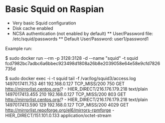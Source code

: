 # Basic Squid on Raspian

* Very basic Squid configuration
* Disk cache enabled
* NCSA authentication (not enabled by default)
** User/Password file: /etc/squid/passwords
** Default User/Password: user1/password1 


Example run:

$ sudo docker run --rm -p 3128:3128 -d --name "squid" -t squid
fcd7982bc7adbc6a6bbec923498d1808a26b8e2039058e64e58e9cfd7826735d

$ sudo docker exec -i -t squid tail -f /var/log/squid3/access.log
1497017411.753    461 192.168.0.127 TCP_MISS/200 750 GET http://mirrorlist.centos.org/? - HIER_DIRECT/216.176.179.218 text/plain
1497017413.455    210 192.168.0.127 TCP_MISS/200 803 GET http://mirrorlist.centos.org/? - HIER_DIRECT/216.176.179.218 text/plain
1497017413.590    129 192.168.0.127 TCP_MISS/200 4029 GET http://mirrorlist.repoforge.org/el6/mirrors-rpmforge - HIER_DIRECT/151.101.0.133 application/octet-stream

